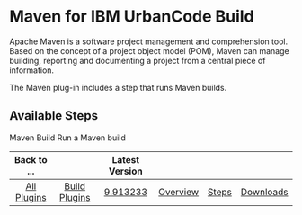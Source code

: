 
Maven for IBM UrbanCode Build
=============================


Apache Maven is a software project management and comprehension tool. Based on the concept of a project object model (POM), Maven can manage building, reporting and documenting a project from a central piece of information.


The Maven plug-in includes a step that runs Maven builds.



Available Steps
---------------


Maven Build Run a Maven build





|Back to ...||Latest Version||||
| :---: | :---: | :---: | :---: | :---: | :---: |
|[All Plugins](../../index.md)|[Build Plugins](../README.md)|[9.913233](https://raw.githubusercontent.com/UrbanCode/IBM-UCB-PLUGINS/main/files/Maven/Maven-9.913233.zip)|[Overview](overview.md)|[Steps](steps.md)|[Downloads](downloads.md)|
